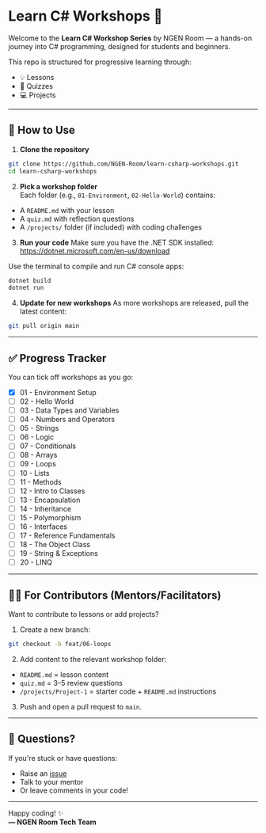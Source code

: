 # Learn C# Workshops 🚀

Welcome to the **Learn C# Workshop Series** by NGEN Room — a hands-on journey into C# programming, designed for students and beginners.

This repo is structured for progressive learning through:
- 💡 Lessons
- 📝 Quizzes
- 💻 Projects

---

## 🔧 How to Use

1. **Clone the repository**
```bash
git clone https://github.com/NGEN-Room/learn-csharp-workshops.git
cd learn-csharp-workshops
```

2. **Pick a workshop folder**  
Each folder (e.g., `01-Environment`, `02-Hello-World`) contains:
- A `README.md` with your lesson
- A `quiz.md` with reflection questions
- A `/projects/` folder (if included) with coding challenges

3. **Run your code**
Make sure you have the .NET SDK installed: https://dotnet.microsoft.com/en-us/download

Use the terminal to compile and run C# console apps:
```bash
dotnet build
dotnet run
```

4. **Update for new workshops**
As more workshops are released, pull the latest content:
```bash
git pull origin main
```

---

## ✅ Progress Tracker

You can tick off workshops as you go:

- [x] 01 - Environment Setup
- [ ] 02 - Hello World
- [ ] 03 - Data Types and Variables
- [ ] 04 - Numbers and Operators
- [ ] 05 - Strings
- [ ] 06 - Logic
- [ ] 07 - Conditionals
- [ ] 08 - Arrays
- [ ] 09 - Loops
- [ ] 10 - Lists
- [ ] 11 - Methods
- [ ] 12 - Intro to Classes
- [ ] 13 - Encapsulation
- [ ] 14 - Inheritance
- [ ] 15 - Polymorphism
- [ ] 16 - Interfaces
- [ ] 17 - Reference Fundamentals
- [ ] 18 - The Object Class
- [ ] 19 - String & Exceptions
- [ ] 20 - LINQ

---

## 🧑‍💻 For Contributors (Mentors/Facilitators)

Want to contribute to lessons or add projects?

1. Create a new branch:
```bash
git checkout -b feat/06-loops
```

2. Add content to the relevant workshop folder:
- `README.md` = lesson content
- `quiz.md` = 3–5 review questions
- `/projects/Project-1` = starter code + `README.md` instructions

3. Push and open a pull request to `main`.

---

## 💬 Questions?

If you're stuck or have questions:
- Raise an [issue](https://github.com/NGEN-Room/learn-csharp-workshops/issues)
- Talk to your mentor
- Or leave comments in your code!

---

Happy coding! ✨  
**— NGEN Room Tech Team**
